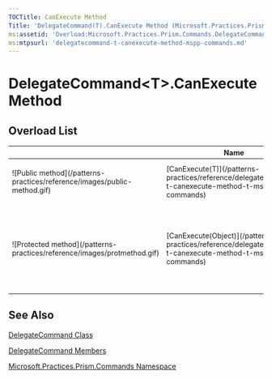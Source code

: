 ```yaml
---
TOCTitle: CanExecute Method
Title: 'DelegateCommand(T).CanExecute Method (Microsoft.Practices.Prism.Commands)'
ms:assetid: 'Overload:Microsoft.Practices.Prism.Commands.DelegateCommand\`1.CanExecute'
ms:mtpsurl: 'delegatecommand-t-canexecute-method-mspp-commands.md'
---
```



# DelegateCommand&lt;T&gt;.CanExecute Method

## Overload List


<table>

<thead>
<tr class="header">
<th> </th>
<th>Name</th>
<th>Description</th>
</tr>
</thead>
<tbody>
<tr class="odd">
<td>![Public method](/patterns-practices/reference/images/public-method.gif)</td>
<td>[CanExecute(T)](/patterns-practices/reference/delegatecommand-t-canexecute-method-t-mspp-commands)</td>
<td><div class="summary">
Determines if the command can execute by invoked the [Func&lt;T, TResult&gt;](http://msdn.microsoft.com/en-us/library/bb549151) provided during construction.
</div></td>
</tr>
<tr class="even">
<td>![Protected method](/patterns-practices/reference/images/protmethod.gif)</td>
<td>[CanExecute(Object)](/patterns-practices/reference/delegatecommand-t-canexecute-method-t-mspp-commands)</td>
<td><div class="summary">
Determines if the command can execute with the provided parameter by invoking the [Func&lt;T, TResult&gt;](http://msdn.microsoft.com/en-us/library/bb549151) supplied during construction.
</div>
(Inherited from [DelegateCommandBase](/patterns-practices/reference/delegatecommandbase-class-mspp-commands).)</td>
</tr>
</tbody>
</table>

## See Also

[DelegateCommand<T> Class](/patterns-practices/reference/delegatecommand-t-class-mspp-commands)

[DelegateCommand<T> Members](/patterns-practices/reference/delegatecommand-t-members-mspp-commands)

[Microsoft.Practices.Prism.Commands Namespace](https://msdn.microsoft.com/library/microsoft.practices.prism.commands)
